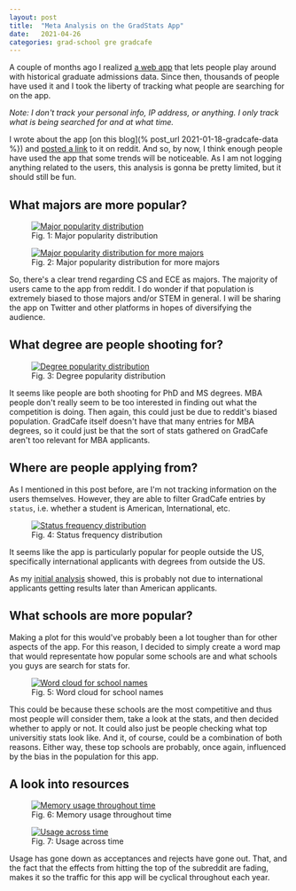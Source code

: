 ```yaml
---
layout: post
title:  "Meta Analysis on the GradStats App"
date:   2021-04-26
categories: grad-school gre gradcafe
---
```


A couple of months ago I realized [a web app](https://gradstats.jjdv.xyz) that lets people play around with historical graduate admissions data. Since then, thousands of people have used it and I took the liberty of tracking what people are searching for on the app.

*Note: I don't track your personal info, IP address, or anything. I only track what is being searched for and at what time.*

I wrote about the app [on this blog](% post_url 2021-01-18-gradcafe-data %}) and [posted a link](https://www.reddit.com/r/gradadmissions/comments/ldcrev/update_gradcafe_analysis_i_created_an_app_that/) to it on reddit. And so, by now, I think enough people have used the app that some trends will be noticeable. As I am not logging anything related to the users, this analysis is gonna be pretty limited, but it should still be fun.

## What majors are more popular?

<figure>
  <a href="{{site.url}}/assets/majors.png"><img src="{{site.url}}/assets/majors-small.webp" alt="Major popularity distribution"/></a>
  <figcaption>Fig. 1: Major popularity distribution</figcaption>
</figure>

<figure>
  <a href="{{site.url}}/assets/majors2.png"><img src="{{site.url}}/assets/majors2-small.webp" alt="Major popularity distribution for more majors"/></a>
  <figcaption>Fig. 2: Major popularity distribution for more majors</figcaption>
</figure>

So, there's a clear trend regarding CS and ECE as majors. The majority of users came to the app from reddit. I do wonder if that population is extremely biased to those majors and/or STEM in general. I will be sharing the app on Twitter and other platforms in hopes of diversifying the audience.

## What degree are people shooting for?

<figure>
  <a href="{{site.url}}/assets/degrees.png"><img src="{{site.url}}/assets/degrees-small.webp" alt="Degree popularity distribution"/></a>
  <figcaption>Fig. 3: Degree popularity distribution</figcaption>
</figure>

It seems like people are both shooting for PhD and MS degrees. MBA people don't really seem to be too interested in finding out what the competition is doing. Then again, this could just be due to reddit's biased population. GradCafe itself doesn't have that many entries for MBA degrees, so it could just be that the sort of stats gathered on GradCafe aren't too relevant for MBA applicants.

## Where are people applying from?

As I mentioned in this post before, are I'm not tracking information on the users themselves. However, they are able to filter GradCafe entries by `status`, i.e. whether a student is American, International, etc.

<figure>
  <a href="{{site.url}}/assets/status.png"><img src="{{site.url}}/assets/status-small.webp" alt="Status frequency distribution"/></a>
  <figcaption>Fig. 4: Status frequency distribution</figcaption>
</figure>

It seems like the app is particularly popular for people outside the US, specifically international applicants with degrees from outside the US.

As my [initial analysis]() showed, this is probably not due to international applicants getting results later than American applicants. 

## What schools are more popular?

Making a plot for this would've probably been a lot tougher than for other aspects of the app. For this reason, I decided to simply create a word map that would representate how popular some schools are and what schools you guys are search for stats for.

<figure>
  <a href="{{site.url}}/assets/wordcloud.png"><img src="{{site.url}}/assets/wordcloud-small.webp" alt="Word cloud for school names"/></a>
  <figcaption>Fig. 5: Word cloud for school names</figcaption>
</figure>

This could be because these schools are the most competitive and thus most people will consider them, take a look at the stats, and then decided whether to apply or not. It could also just be people checking what top universitiy stats look like. And it, of course, could be a combination of both reasons. Either way, these top schools are probably, once again, influenced by the bias in the population for this app.

## A look into resources

<figure>
  <a href="{{site.url}}/assets/memory.png"><img src="{{site.url}}/assets/memory-small.webp" alt="Memory usage throughout time"/></a>
  <figcaption>Fig. 6: Memory usage throughout time</figcaption>
</figure>

<figure>
  <a href="{{site.url}}/assets/usage.png"><img src="{{site.url}}/assets/usage-small.webp" alt="Usage across time"/></a>
  <figcaption>Fig. 7: Usage across time</figcaption>
</figure>

Usage has gone down as acceptances and rejects have gone out. That, and the fact that the effects from hitting the top of the subreddit are fading, makes it so the traffic for this app will be cyclical throughout each year.

